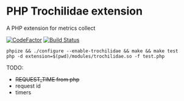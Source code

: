# PHP Trochilidae extension
A PHP extension for metrics collect

[![CodeFactor](https://www.codefactor.io/repository/github/xmlex/php_trochilidae/badge/main)](https://www.codefactor.io/repository/github/xmlex/php_trochilidae/overview/main)
[![Build Status](https://app.travis-ci.com/xMlex/php_trochilidae.svg?branch=main)](https://app.travis-ci.com/xMlex/php_trochilidae)

```
phpize && ./configure --enable-trochilidae && make && make test
php -d extension=$(pwd)/modules/trochilidae.so -f test.php
```

TODO:
- ~~REQUEST_TIME from php~~
- request id
- timers



